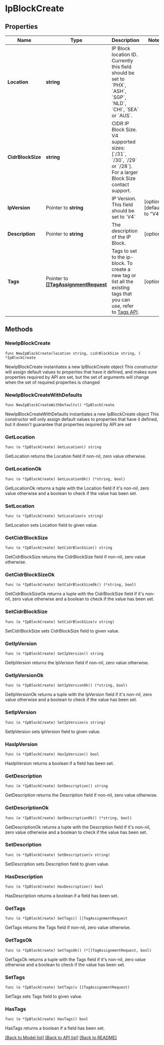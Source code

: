 # IpBlockCreate

## Properties

Name | Type | Description | Notes
------------ | ------------- | ------------- | -------------
**Location** | **string** | IP Block location ID. Currently this field should be set to &#x60;PHX&#x60;, &#x60;ASH&#x60;, &#x60;SGP&#x60;, &#x60;NLD&#x60;, &#x60;CHI&#x60;, &#x60;SEA&#x60; or &#x60;AUS&#x60;. | 
**CidrBlockSize** | **string** | CIDR IP Block Size. V4 supported sizes: [&#x60;/31&#x60;, &#x60;/30&#x60;, &#x60;/29&#x60; or &#x60;/28&#x60;]. For a larger Block Size contact support. | 
**IpVersion** | Pointer to **string** | IP Version. This field should be set to &#x60;V4&#x60; | [optional] [default to "V4"]
**Description** | Pointer to **string** | The description of the IP Block. | [optional] 
**Tags** | Pointer to [**[]TagAssignmentRequest**](TagAssignmentRequest.md) | Tags to set to the ip-block. To create a new tag or list all the existing tags that you can use, refer to [Tags API](https://developers.phoenixnap.com/docs/tags/1/overview). | [optional] 

## Methods

### NewIpBlockCreate

`func NewIpBlockCreate(location string, cidrBlockSize string, ) *IpBlockCreate`

NewIpBlockCreate instantiates a new IpBlockCreate object
This constructor will assign default values to properties that have it defined,
and makes sure properties required by API are set, but the set of arguments
will change when the set of required properties is changed

### NewIpBlockCreateWithDefaults

`func NewIpBlockCreateWithDefaults() *IpBlockCreate`

NewIpBlockCreateWithDefaults instantiates a new IpBlockCreate object
This constructor will only assign default values to properties that have it defined,
but it doesn't guarantee that properties required by API are set

### GetLocation

`func (o *IpBlockCreate) GetLocation() string`

GetLocation returns the Location field if non-nil, zero value otherwise.

### GetLocationOk

`func (o *IpBlockCreate) GetLocationOk() (*string, bool)`

GetLocationOk returns a tuple with the Location field if it's non-nil, zero value otherwise
and a boolean to check if the value has been set.

### SetLocation

`func (o *IpBlockCreate) SetLocation(v string)`

SetLocation sets Location field to given value.


### GetCidrBlockSize

`func (o *IpBlockCreate) GetCidrBlockSize() string`

GetCidrBlockSize returns the CidrBlockSize field if non-nil, zero value otherwise.

### GetCidrBlockSizeOk

`func (o *IpBlockCreate) GetCidrBlockSizeOk() (*string, bool)`

GetCidrBlockSizeOk returns a tuple with the CidrBlockSize field if it's non-nil, zero value otherwise
and a boolean to check if the value has been set.

### SetCidrBlockSize

`func (o *IpBlockCreate) SetCidrBlockSize(v string)`

SetCidrBlockSize sets CidrBlockSize field to given value.


### GetIpVersion

`func (o *IpBlockCreate) GetIpVersion() string`

GetIpVersion returns the IpVersion field if non-nil, zero value otherwise.

### GetIpVersionOk

`func (o *IpBlockCreate) GetIpVersionOk() (*string, bool)`

GetIpVersionOk returns a tuple with the IpVersion field if it's non-nil, zero value otherwise
and a boolean to check if the value has been set.

### SetIpVersion

`func (o *IpBlockCreate) SetIpVersion(v string)`

SetIpVersion sets IpVersion field to given value.

### HasIpVersion

`func (o *IpBlockCreate) HasIpVersion() bool`

HasIpVersion returns a boolean if a field has been set.

### GetDescription

`func (o *IpBlockCreate) GetDescription() string`

GetDescription returns the Description field if non-nil, zero value otherwise.

### GetDescriptionOk

`func (o *IpBlockCreate) GetDescriptionOk() (*string, bool)`

GetDescriptionOk returns a tuple with the Description field if it's non-nil, zero value otherwise
and a boolean to check if the value has been set.

### SetDescription

`func (o *IpBlockCreate) SetDescription(v string)`

SetDescription sets Description field to given value.

### HasDescription

`func (o *IpBlockCreate) HasDescription() bool`

HasDescription returns a boolean if a field has been set.

### GetTags

`func (o *IpBlockCreate) GetTags() []TagAssignmentRequest`

GetTags returns the Tags field if non-nil, zero value otherwise.

### GetTagsOk

`func (o *IpBlockCreate) GetTagsOk() (*[]TagAssignmentRequest, bool)`

GetTagsOk returns a tuple with the Tags field if it's non-nil, zero value otherwise
and a boolean to check if the value has been set.

### SetTags

`func (o *IpBlockCreate) SetTags(v []TagAssignmentRequest)`

SetTags sets Tags field to given value.

### HasTags

`func (o *IpBlockCreate) HasTags() bool`

HasTags returns a boolean if a field has been set.


[[Back to Model list]](../README.md#documentation-for-models) [[Back to API list]](../README.md#documentation-for-api-endpoints) [[Back to README]](../README.md)


